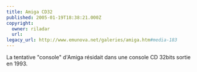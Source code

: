 ```yaml
---
title: Amiga CD32
published: 2005-01-19T18:38:21.000Z
copyright:
  owner: riladar
  url: 
legacy_url: http://www.emunova.net/galeries/amiga.htm#media-183
---
```

La tentative "console" d'Amiga résidait dans une console CD 32bits sortie en 1993\.
